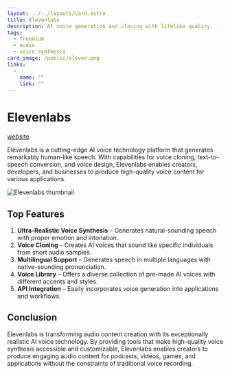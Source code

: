 ```yaml
---
layout: ../../layouts/Card.astro
title: Elevenlabs
description: AI voice generation and cloning with lifelike quality.
tags:
  - freemium
  - audio
  - voice synthesis
card_image: /public/eleven.png
links:
  -
    name: ""
    link: ""
---
```


# Elevenlabs

<a href="https://elevenlabs.io" class="inline-block text-white bg-primary-700 hover:bg-primary-800 focus:ring-4 focus:outline-none focus:ring-primary-300 font-medium rounded-lg text-sm px-4 py-2 text-center dark:bg-primary-600 dark:hover:bg-primary-700 dark:focus:ring-primary-800 mb-4">website</a>

Elevenlabs is a cutting-edge AI voice technology platform that generates remarkably human-like speech. With capabilities for voice cloning, text-to-speech conversion, and voice design, Elevenlabs enables creators, developers, and businesses to produce high-quality voice content for various applications.

![Elevenlabs thumbnail](/public/eleven.png)

## Top Features

1. **Ultra-Realistic Voice Synthesis** – Generates natural-sounding speech with proper emotion and intonation.
2. **Voice Cloning** – Creates AI voices that sound like specific individuals from short audio samples.
3. **Multilingual Support** – Generates speech in multiple languages with native-sounding pronunciation.
4. **Voice Library** – Offers a diverse collection of pre-made AI voices with different accents and styles.
5. **API Integration** – Easily incorporates voice generation into applications and workflows.

## Conclusion

Elevenlabs is transforming audio content creation with its exceptionally realistic AI voice technology. By providing tools that make high-quality voice synthesis accessible and customizable, Elevenlabs enables creators to produce engaging audio content for podcasts, videos, games, and applications without the constraints of traditional voice recording. 
